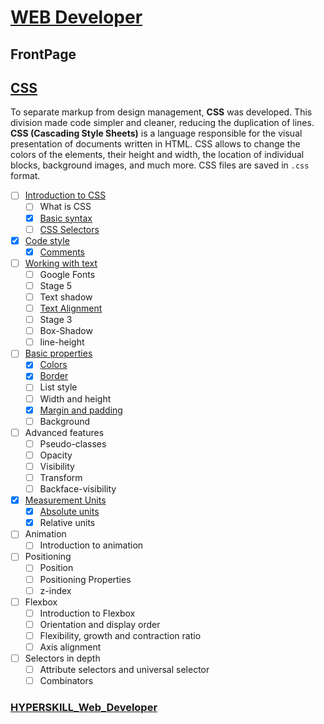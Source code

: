# [WEB Developer](https://github.com/kakanew/HYPERSKILL_Web_Developer)

## FrontPage

## [CSS](https://github.com/kakanew/HYPERSKILL_Web_Developer/tree/master/PROBLEMS_Frontend/CSS)

To separate markup from design management, **CSS** was developed. This division made code simpler and cleaner, reducing the duplication of lines. **CSS (Cascading Style Sheets)** is a language responsible for the visual presentation of documents written in HTML. CSS allows to change the colors of the elements, their height and width, the location of individual blocks, background images, and much more. CSS files are saved in `.css` format.

- [ ] [Introduction to CSS](https://github.com/kakanew/HYPERSKILL_Web_Developer/tree/master/PROBLEMS_Frontend/CSS/Introduction_CSS)
  - [ ] What is CSS
  - [x] [Basic syntax](https://github.com/kakanew/HYPERSKILL_Web_Developer/tree/master/PROBLEMS_Frontend/CSS/Introduction_CSS/Basic_syntax)
  - [ ] [CSS Selectors](https://github.com/kakanew/HYPERSKILL_Web_Developer/tree/master/PROBLEMS_Frontend/CSS/Introduction_CSS/CSS_Selectors)
- [x] [Code style](https://github.com/kakanew/HYPERSKILL_Web_Developer/tree/master/PROBLEMS_Frontend/CSS/Code_style)
  - [x] [Comments](https://github.com/kakanew/HYPERSKILL_Web_Developer/tree/master/PROBLEMS_Frontend/CSS/Code_style/Comments)
- [ ] [Working with text](https://github.com/kakanew/HYPERSKILL_Web_Developer/tree/master/PROBLEMS_Frontend/CSS/Working_with_text)
  - [ ] Google Fonts
  - [ ] Stage 5
  - [ ] Text shadow
  - [ ] [Text Alignment](https://github.com/kakanew/HYPERSKILL_Web_Developer/tree/master/PROBLEMS_Frontend/CSS/Working_with_text/Text_Alignment)
  - [ ] Stage 3
  - [ ] Box-Shadow
  - [ ] line-height
- [ ] [Basic properties](https://github.com/kakanew/HYPERSKILL_Web_Developer/tree/master/PROBLEMS_Frontend/CSS/Basic_properties)
  - [x] [Colors](https://github.com/kakanew/HYPERSKILL_Web_Developer/tree/master/PROBLEMS_Frontend/CSS/Basic_properties/Color)
  - [x] [Border](https://github.com/kakanew/HYPERSKILL_Web_Developer/tree/master/PROBLEMS_Frontend/CSS/Basic_properties/Border)
  - [ ] List style
  - [ ] Width and height
  - [x] [Margin and padding](https://github.com/kakanew/HYPERSKILL_Web_Developer/tree/master/PROBLEMS_Frontend/CSS/Basic_properties/Margin_padding)
  - [ ] Background
- [ ] Advanced features
  - [ ] Pseudo-classes
  - [ ] Opacity
  - [ ] Visibility
  - [ ] Transform
  - [ ] Backface-visibility
- [x] [Measurement Units](https://github.com/kakanew/HYPERSKILL_Web_Developer/tree/master/PROBLEMS_Frontend/CSS/Measurement_Units)
  - [x] [Absolute units](https://github.com/kakanew/HYPERSKILL_Web_Developer/tree/master/PROBLEMS_Frontend/CSS/Measurement_Units/Absolute_units)
  - [x] Relative units
- [ ] Animation
  - [ ] Introduction to animation
- [ ] Positioning
  - [ ] Position
  - [ ] Positioning Properties
  - [ ] z-index
- [ ] Flexbox
  - [ ] Introduction to Flexbox
  - [ ] Orientation and display order
  - [ ] Flexibility, growth and contraction ratio
  - [ ] Axis alignment
- [ ] Selectors in depth
  - [ ] Attribute selectors and universal selector
  - [ ] Combinators

### [HYPERSKILL_Web_Developer](https://github.com/kakanew/HYPERSKILL_Web_Developer)